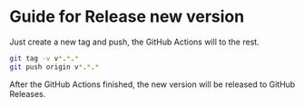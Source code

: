 # Guide for Release new version

 Just create a new tag and push, the GitHub Actions will to the rest.

 ```bash
 git tag -v v*.*.*
 git push origin v*.*.*
 ```

 After the GitHub Actions finished, the new version will be released to GitHub Releases.